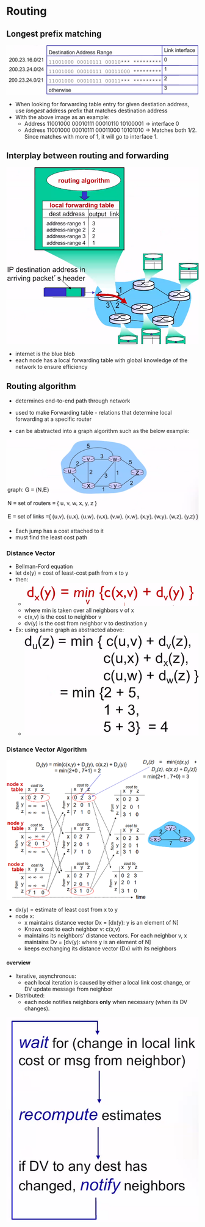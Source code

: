 # Routing

## Longest prefix matching

![alt text](../img/4/forwardingtable.png)

- When looking for forwarding table entry for given destiation address, use *longest* address prefix that matches destination address
- With the above image as an example:
  - Address 11001000 00010111 00010110 10100001 -> interface 0
  - Address 11001000 00010111 00011000 10101010 -> Matches both 1/2. Since matches with more of 1, it will go to interface 1.

## Interplay between routing and forwarding

![alt text](../img/4/routingandforwarding.png)

- internet is the blue blob
- each node has a local forwarding table with global knowledge of the network to ensure efficiency

## Routing algorithm

- determines end-to-end path through network
- used to make Forwarding table - relations that determine local forwarding at a specific router

- can be abstracted into a graph algorithm such as the below example:

![alt text](../img/4/graphex.png)

- Each jump has a cost attached to it
- must find the least cost path

### Distance Vector

- Bellman-Ford equation
- let dx(y) = cost of least-cost path from x to y
- then:
  - ![alt text](../img/4/distancevec.png)
  - where min is taken over all neighbors v of x
  - c(x,v) is the cost to neighbor v
  - dv(y) is the cost from neighbor v to destination y
- Ex: using same graph as abstracted above:
  - ![alt text](../img/4/b-fsol.png)

### Distance Vector Algorithm

![alt text](../img/4/dvr.png)

- dx(y) = estimate of least cost from x to y
- node x:
  - x maintains distance vector Dx = [dx(y): y is an element of N]
  - Knows cost to each neighbor v: c(x,v)
  - maintains its neighbors' distance vectors. For each neighbor v, x maintains Dv = [dv(y): where y is an element of N]
  - keeps exchanging its distance vector (Dx) with its neighbors

#### overview

- Iterative, asynchronous:
  - each local iteration is caused by either a local link  cost change, or DV update message from neighbor
- Distributed:
  - each node notifies neighbors **only** when necessary (when its DV changes).

![alt text](../img/4/loopfordva.png)
